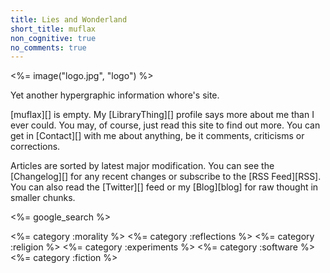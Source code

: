 ```yaml
---
title: Lies and Wonderland
short_title: muflax
non_cognitive: true
no_comments: true
---
```


<%= image("logo.jpg", "logo") %>

Yet another hypergraphic information whore's site.

[muflax][] is empty. My [LibraryThing][] profile says more about me than I ever could.
You may, of course, just read this site to find out more. You can
get in [Contact][] with me about anything, be it comments, criticisms or
corrections.

Articles are sorted by latest major modification. You can see the [Changelog][]
for any recent changes or subscribe to the [RSS Feed][RSS]. You can also read
the [Twitter][] feed or my [Blog][blog] for raw thought in smaller chunks.

<%= google_search %>

<%= category :morality %>
<%= category :reflections %>
<%= category :religion %>
<%= category :experiments %>
<%= category :software %>
<%= category :fiction %>
